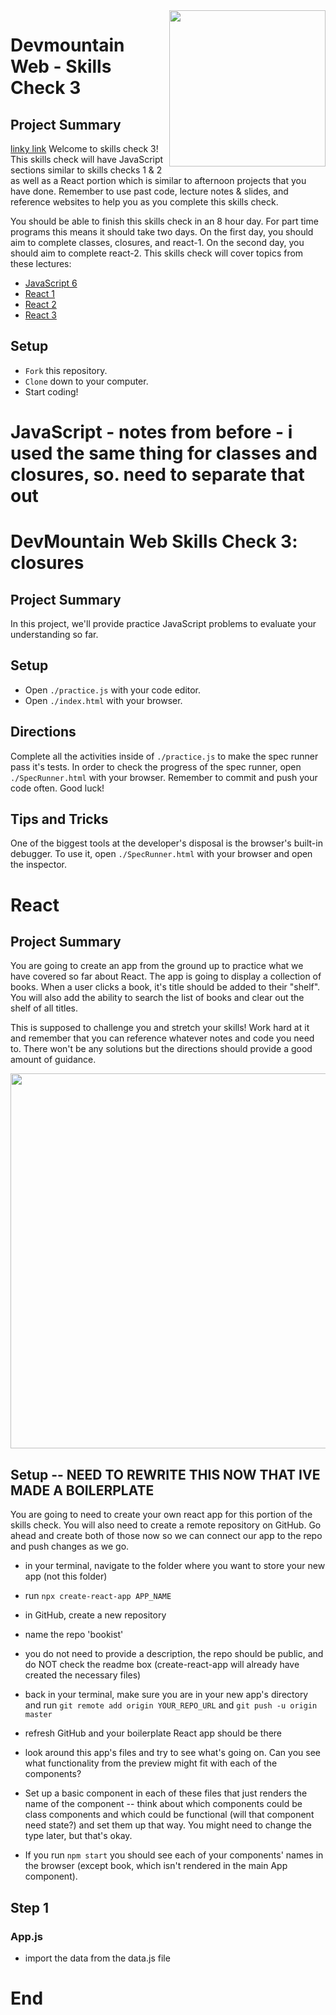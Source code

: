 <img src="https://s3.amazonaws.com/devmountain/readme-logo.png" width="250" align="right">

# Devmountain Web - Skills Check 3

## Project Summary
[linky link](./README.MD#React)
Welcome to skills check 3! This skills check will have JavaScript sections similar to skills checks 1 & 2 as well as a React portion which is similar to afternoon projects that you have done. Remember to use past code, lecture notes & slides, and reference websites to help you as you complete this skills check.

You should be able to finish this skills check in an 8 hour day. For part time programs this means it should take two days. On the first day, you should aim to complete classes, closures, and react-1. On the second day, you should aim to complete react-2. This skills check will cover topics from these lectures:

- [JavaScript 6](https://github.com/DevMountain/web-curriculum-v3/tree/master/11-javascript-6)
- [React 1](https://github.com/DevMountain/web-curriculum-v3/tree/master/12-react-1)
- [React 2](https://github.com/DevMountain/web-curriculum-v3/tree/master/13-react-2)
- [React 3](https://github.com/DevMountain/web-curriculum-v3/tree/master/14-react-3)

## Setup

- `Fork` this repository.
- `Clone` down to your computer.
- Start coding!

# JavaScript - notes from before - i used the same thing for classes and closures, so. need to separate that out

# DevMountain Web Skills Check 3: closures

## Project Summary

In this project, we'll provide practice JavaScript problems to evaluate your understanding so far.

## Setup

- Open `./practice.js` with your code editor.
- Open `./index.html` with your browser.

## Directions

Complete all the activities inside of `./practice.js` to make the spec runner pass it's tests. In order to check the progress of the spec runner, open `./SpecRunner.html` with your browser. Remember to commit and push your code often. Good luck!

## Tips and Tricks

One of the biggest tools at the developer's disposal is the browser's built-in debugger. To use it, open `./SpecRunner.html` with your browser and open the inspector.





# React
## Project Summary

You are going to create an app from the ground up to practice what we have covered so far about React. The app is going to display a collection of books. When a user clicks a book, it's title should be added to their "shelf". You will also add the ability to search the list of books and clear out the shelf of all titles.

This is supposed to challenge you and stretch your skills! Work hard at it and remember that you can reference whatever notes and code you need to. There won't be any solutions but the directions should provide a good amount of guidance. 

<img src="./bookist.gif" width="600" >

## Setup -- NEED TO REWRITE THIS NOW THAT IVE MADE A BOILERPLATE

You are going to need to create your own react app for this portion of the skills check. You will also need to create a remote repository on GitHub. Go ahead and create both of those now so we can connect our app to the repo and push changes as we go. 

- in your terminal, navigate to the folder where you want to store your new app (not this folder)
- run ```npx create-react-app APP_NAME```
- in GitHub, create a new repository
- name the repo 'bookist'
- you do not need to provide a description, the repo should be public, and do NOT check the readme box (create-react-app will already have created the necessary files)
- back in your terminal, make sure you are in your new app's directory and run ```git remote add origin YOUR_REPO_URL``` and ```git push -u origin master```
- refresh GitHub and your boilerplate React app should be there


- look around this app's files and try to see what's going on. Can you see what functionality from the preview might fit with each of the components? 


- Set up a basic component in each of these files that just renders the name of the component -- think about which components could be class components and which could be functional (will that component need state?) and set them up that way. You might need to change the type later, but that's okay. 
- If you run ```npm start``` you should see each of your components' names in the browser (except book, which isn't rendered in the main App component).

## Step 1

### App.js
- import the data from the data.js file

# End